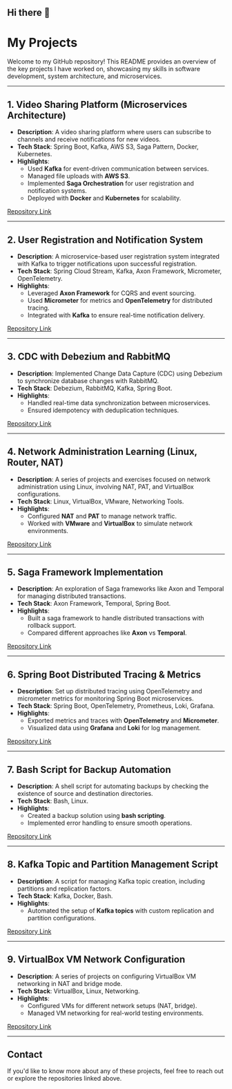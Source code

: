## Hi there 👋

# My Projects

Welcome to my GitHub repository! This README provides an overview of the key projects I have worked on, showcasing my skills in software development, system architecture, and microservices.

---

## 1. **Video Sharing Platform (Microservices Architecture)**
- **Description**: A video sharing platform where users can subscribe to channels and receive notifications for new videos.
- **Tech Stack**: Spring Boot, Kafka, AWS S3, Saga Pattern, Docker, Kubernetes.
- **Highlights**:
  - Used **Kafka** for event-driven communication between services.
  - Managed file uploads with **AWS S3**.
  - Implemented **Saga Orchestration** for user registration and notification systems.
  - Deployed with **Docker** and **Kubernetes** for scalability.
  
[Repository Link](#)

---

## 2. **User Registration and Notification System**
- **Description**: A microservice-based user registration system integrated with Kafka to trigger notifications upon successful registration.
- **Tech Stack**: Spring Cloud Stream, Kafka, Axon Framework, Micrometer, OpenTelemetry.
- **Highlights**:
  - Leveraged **Axon Framework** for CQRS and event sourcing.
  - Used **Micrometer** for metrics and **OpenTelemetry** for distributed tracing.
  - Integrated with **Kafka** to ensure real-time notification delivery.

[Repository Link](#)

---

## 3. **CDC with Debezium and RabbitMQ**
- **Description**: Implemented Change Data Capture (CDC) using Debezium to synchronize database changes with RabbitMQ.
- **Tech Stack**: Debezium, RabbitMQ, Kafka, Spring Boot.
- **Highlights**:
  - Handled real-time data synchronization between microservices.
  - Ensured idempotency with deduplication techniques.

[Repository Link](#)

---

## 4. **Network Administration Learning (Linux, Router, NAT)**
- **Description**: A series of projects and exercises focused on network administration using Linux, involving NAT, PAT, and VirtualBox configurations.
- **Tech Stack**: Linux, VirtualBox, VMware, Networking Tools.
- **Highlights**:
  - Configured **NAT** and **PAT** to manage network traffic.
  - Worked with **VMware** and **VirtualBox** to simulate network environments.

[Repository Link](#)

---

## 5. **Saga Framework Implementation**
- **Description**: An exploration of Saga frameworks like Axon and Temporal for managing distributed transactions.
- **Tech Stack**: Axon Framework, Temporal, Spring Boot.
- **Highlights**:
  - Built a saga framework to handle distributed transactions with rollback support.
  - Compared different approaches like **Axon** vs **Temporal**.

[Repository Link](#)

---

## 6. **Spring Boot Distributed Tracing & Metrics**
- **Description**: Set up distributed tracing using OpenTelemetry and micrometer metrics for monitoring Spring Boot microservices.
- **Tech Stack**: Spring Boot, OpenTelemetry, Prometheus, Loki, Grafana.
- **Highlights**:
  - Exported metrics and traces with **OpenTelemetry** and **Micrometer**.
  - Visualized data using **Grafana** and **Loki** for log management.

[Repository Link](#)

---

## 7. **Bash Script for Backup Automation**
- **Description**: A shell script for automating backups by checking the existence of source and destination directories.
- **Tech Stack**: Bash, Linux.
- **Highlights**:
  - Created a backup solution using **bash scripting**.
  - Implemented error handling to ensure smooth operations.

[Repository Link](#)

---

## 8. **Kafka Topic and Partition Management Script**
- **Description**: A script for managing Kafka topic creation, including partitions and replication factors.
- **Tech Stack**: Kafka, Docker, Bash.
- **Highlights**:
  - Automated the setup of **Kafka topics** with custom replication and partition configurations.

[Repository Link](#)

---

## 9. **VirtualBox VM Network Configuration**
- **Description**: A series of projects on configuring VirtualBox VM networking in NAT and bridge mode.
- **Tech Stack**: VirtualBox, Linux, Networking.
- **Highlights**:
  - Configured VMs for different network setups (NAT, bridge).
  - Managed VM networking for real-world testing environments.

[Repository Link](#)

---

## Contact
If you'd like to know more about any of these projects, feel free to reach out or explore the repositories linked above.
